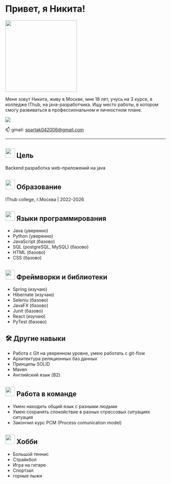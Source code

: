 # Привет, я Никита!
<img src="https://github.com/user-attachments/assets/b10f414b-0d68-45dc-86cb-ae593513e986" width="225" height="225" />

Меня зовут Никита, живу в Москве, мне 18 лет, учусь на 3 курсе, в колледже IThub, на java-разработчика. Ищу место работы, в котором смогу развиваться в профессиональном и личностном плане.




<p align='left'>
   <a href="https://t.me/l_lakas_l">
       <img src="https://img.shields.io/badge/Telegram-2CA5E0?style=for-the-badge&logo=telegram&logoColor=white"/>
   </a>
<p align='left'>
   📫 gmail: <a href='mailto:spartak042006@gmail.com'>spartak042006@gmail.com</a>
</p>  
  
------------------------------------------------------------------------------------------------------------------------------------------------

## <img src="https://github.com/user-attachments/assets/a26043b3-01d8-4810-b528-0cd0fe2485a4" width="30" height="30"> Цель
Backend разработка web-приложений на java

## <img src="https://github.com/user-attachments/assets/2a13efb5-0058-4257-a2c9-6fb1166b93bb" width="30" height="30"> Образование
IThub college, г.Москва | 2022-2026


## <img src="https://github.com/user-attachments/assets/32328c3d-f2f1-484e-a86f-923ff15c4359" width="30" height="30"> Языки программирования
* Java (уверенно)
* Python (уверенно)
* JavaScript (базово)
* SQL (postgreSQL, MySQL) (базово)
* HTML (базово)
* CSS (базово)



## <img src="https://github.com/user-attachments/assets/5520899b-e252-44c0-93ee-8e296774e8f4" width="30" height="30"> Фреймворки и библиотеки
* Spring (изучаю)
* Hibernate (изучаю)
* Seleniu (базово)
* JavaFX (базово)
* Junit (базово)
* React (изучаю)
* PyTest (базово)



## 🛠 Другие навыки
*   Работа с Git на уверенном уровне, умею работать с git-flow
*   Архитектура реляционных баз данных
*   Принципы SOLID
*   Maven
*   Английский язык (B2)



## <img src="https://github.com/user-attachments/assets/add7f8dc-e31d-47b2-a31e-150b8d8f7ca4" width="30" height="30"> Работа в команде
* Умею находить общий язык с разными людьми
* Умею сохранять спокойствие в разных стрессовых ситуациях ситуация
* Закончил курс PCM (Process comunication model)



## <img src="https://github.com/user-attachments/assets/e3097118-aeb6-49dd-a050-5b0356364b7e" width="30" height="30"> Хобби
* Большой теннис
* Страйкбол
* Игра на гитаре
* Спортзал
* горные лыжи
